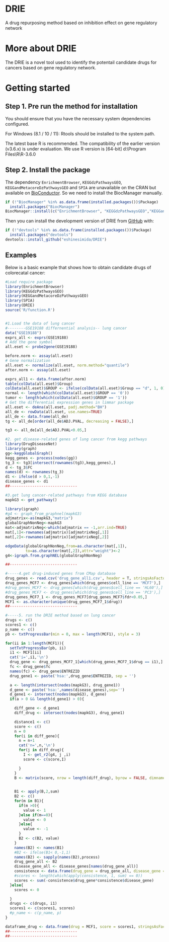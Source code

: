 # DRIE
A drug repurposing method based on inhibition effect on gene regulatory network

# More about DRIE
The DRIE is a novel tool used to identify the potentail candidate drugs for cancers based on gene regulatory network.

# Getting started

## Step 1. Pre run the method for installation

You should ensure that you have the necessary system dependencies configured.

For Windows (8.1 / 10 / 11): Rtools should be installed to the system path.

The latest base R is recommended. The compatibility of the earlier version (v3.6.x) is under evaluation.
We use R version is [64-bit] d:\Program Files\R\R-3.6.0

## Step 2. Install the package
The dependency `EnrichmentBrowser`, `KEGGdzPathwaysGEO`, `KEGGandMetacoreDzPathwaysGEO` and `SPIA` are unavailable on the CRAN but available on [BioConductor](https://www.bioconductor.org/). So we need to install the BiocManager manually. 

``` r
if (!"BiocManager" %in% as.data.frame(installed.packages())$Package)
  install.packages("BiocManager")
BiocManager::install(c("EnrichmentBrowser", "KEGGdzPathwaysGEO","KEGGandMetacoreDzPathwaysGEO","SPIA"))
```

Then you can install the development version of DRIE from [GitHub](https://github.com/) with:

``` r
if (!"devtools" %in% as.data.frame(installed.packages())$Package)
  install.packages("devtools")
devtools::install_github("eshinesimida/DRIE")

```
## Examples

Below is a basic example that shows how to obtain candidate drugs of colorecatal cancer:

``` r
#Load require package
library(EnrichmentBrowser)
library(KEGGdzPathwaysGEO)
library(KEGGandMetacoreDzPathwaysGEO)
library(SPIA)
library(DRIE)
source('R/function.R')


#1.Load the data of lung cancer
#--------GSE19188 differnential analysis-- lung cancer
data("GSE19188")
exprs_all <- exprs(GSE19188)
# Add the gene symbol
all.eset <- probe2gene(GSE19188)

before.norm <- assay(all.eset)
# Gene normalization
all.eset <- normalize(all.eset, norm.method="quantile")
after.norm <- assay(all.eset)

exprs_all1 <- data.frame(after.norm)
table(colData(all.eset)$Group)
colData(all.eset)$GROUP <- ifelse(colData(all.eset)$Group == "d", 1, 0)
normal <- length(which(colData(all.eset)$GROUP == '0'))
tumor <- length(which(colData(all.eset)$GROUP == '1'))
# Get the differential expression genes in limmar package
all.eset <- deAna(all.eset, padj.method="BH")
all_de <- rowData(all.eset, use.names=TRUE)
all_de <- data.frame(all_de)
tg <- all_de[order(all_de$ADJ.PVAL, decreasing = FALSE),]

tg3 <- all_de[all_de$ADJ.PVAL<0.05,]

#2. get disease-related genes of lung cancer from kegg pathways
library(DrugDiseaseNet)
library(graph)
gg<-keggGlobalGraph()
kegg_genes <- process(nodes(gg))
tg_3 <- tg3[intersect(rownames(tg3),kegg_genes),]
d <- tg_3$FC
names(d) <- rownames(tg_3)
d1 <- ifelse(d > 0,1,-1)
disease_genes <- d1
##------------------------------

#3.get lung cancer-related pathways from KEGG database
mapkG3 <- get_pathway()

library(igraph)
#g4 <- graph_from_graphnel(mapkG3)
adjmatrix<-as(mapkG3,"matrix")
globalGraphNonNeg<-mapkG3
mat<-adjmatrixNeg<-which(adjmatrix == -1,arr.ind=TRUE)
mat[,1]<-rownames(adjmatrix)[adjmatrixNeg[,1]]
mat[,2]<-rownames(adjmatrix)[adjmatrixNeg[,2]]

edgeData(globalGraphNonNeg,from=as.character(mat[,1]),
         to=as.character(mat[,2]),attr="weight")<-2
g4<-igraph.from.graphNEL(globalGraphNonNeg)

##------------------------------

#-----4.get drug-induced genes from CMap database
drug_genes <- read.csv('drug_gene_all1.csv', header = T, stringsAsFactors = F)
drug_genes_MCF7 <- drug_genes[which(drug_genes$cell_line == 'MCF7'),]
#drug_genes_MCF7 <- drug_genes[which(drug_genes$cell_line == 'HL60'),]
#drug_genes_MCF7 <- drug_genes[which(drug_genes$cell_line == 'PC3'),]
drug_genes_MCF7_1 <- drug_genes_MCF7[drug_genes_MCF7$fdr<0.05,]
MCF1 <- as.character(unique(drug_genes_MCF7_1$drug))
##------------------------------

#-----5. run the DRIE method based on lung cancer
drugs <- c()
scores1 <- c()
p_name <- c()
pb <- txtProgressBar(min = 0, max = length(MCF1), style = 3)

for(ii in 1:length(MCF1)){
  setTxtProgressBar(pb, ii)
  i1 <- MCF1[ii]
  cat('i=',i1,'\n')
  drug_gene <- drug_genes_MCF7_1[which(drug_genes_MCF7_1$drug == i1),]
  fc <- drug_gene$fc
  names(fc) <- drug_gene$ENTREZID
  drug_gene1 <- paste('hsa:',drug_gene$ENTREZID, sep = '')

  a <- length(intersect(nodes(mapkG3), drug_gene1))
  d_gene <- paste('hsa:',names(disease_genes),sep='')
  d_gene1 <- intersect(nodes(mapkG3), d_gene)
  if(a > 0 && length(d_gene1) > 0){

    diff_gene <- d_gene1
    diff_drug <- intersect(nodes(mapkG3), drug_gene1)

    distance1 <- c()
    score <- c()
    n = 0
    for(i in diff_gene){
      n = n+1
      cat('n=',n,'\n')
      for(j in diff_drug){
        I <- get_r2(g4, j ,i)
        score <- c(score,I)

      }
    }
    B <- matrix(score, nrow = length(diff_drug), byrow = FALSE, dimnames = list(diff_drug,
                                                                                diff_gene))

    B1 <- apply(B,2,sum)
    B2 <- c()
    for(m in B1){
      if(m >0){
        value <- 1
      }else if(m==0){
        value <- 0
      }else{
        value <- -1
      }
      B2 <- c(B2, value)
    }
    names(B2) <- names(B1)
    #B2 <- ifelse(B1< 0,-1,1)
    names(B2) <- sapply(names(B2),process)
    drug_gene_all <- B2
    disease_gene_all <- disease_genes[names(drug_gene_all)]
    consistence <- data.frame(drug_gene = drug_gene_all, disease_gene = disease_gene_all)
    #scores <- length(which(apply(consistence, 1, sum) == 0))
    scores <- sum(-consistence$drug_gene*consistence$disease_gene)
  }else{
    scores <- 0

  }
  drugs <- c(drugs, i1)
  scores1 <- c(scores1, scores)
  #p_name <- c(p_name, p)
}

dataframe_drug <- data.frame(drug = MCF1, score = scores1, stringsAsFactors = F)
##------------------------------
##------------------------------



